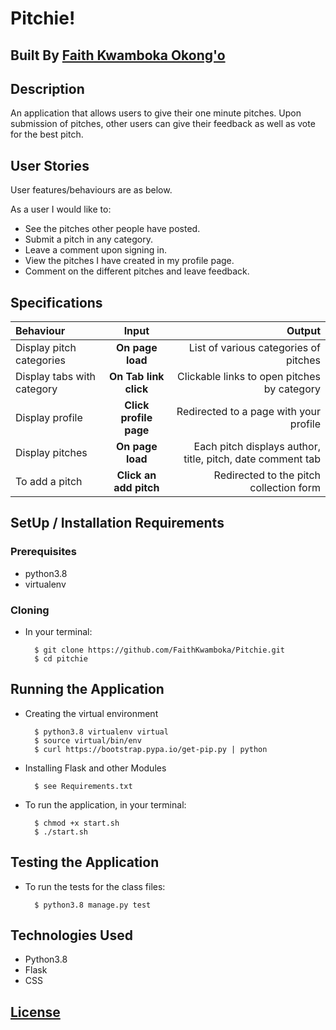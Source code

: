 # Pitchie!

## Built By [Faith Kwamboka Okong'o](https://github.com/FaithKwamboka)

## Description
An application that allows users to give their one minute pitches. Upon submission of pitches, other users can give their feedback as well as vote for the best pitch.


## User Stories
User features/behaviours are as below.

As a user I would like to:
* See the pitches other people have posted.
* Submit a pitch in any category.
* Leave a comment upon signing in.
* View the pitches I have created in my profile page.
* Comment on the different pitches and leave feedback.

## Specifications
| Behaviour | Input | Output |
| :---------------- | :---------------: | ------------------: |
| Display pitch categories | **On page load** | List of various categories of pitches |
| Display tabs with  category | **On Tab link click** | Clickable links to open pitches by category |
| Display profile | **Click profile page** | Redirected to a page with your profile |
| Display pitches | **On page load** | Each pitch displays author, title, pitch, date comment tab |
| To add a pitch  | **Click an add pitch** | Redirected to the pitch collection form|


## SetUp / Installation Requirements
### Prerequisites
* python3.8
* virtualenv

### Cloning
* In your terminal:

        $ git clone https://github.com/FaithKwamboka/Pitchie.git
        $ cd pitchie

## Running the Application
* Creating the virtual environment

        $ python3.8 virtualenv virtual
        $ source virtual/bin/env
        $ curl https://bootstrap.pypa.io/get-pip.py | python

* Installing Flask and other Modules

        $ see Requirements.txt

* To run the application, in your terminal:

        $ chmod +x start.sh
        $ ./start.sh

## Testing the Application
* To run the tests for the class files:

        $ python3.8 manage.py test

## Technologies Used
* Python3.8
* Flask
* CSS

## [License](https://github.com/FaithKwamboka/Pitchie/blob/master/LICENSE)

